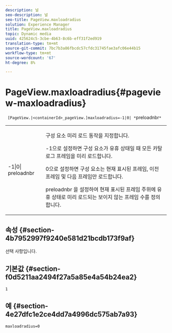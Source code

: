 ```yaml
---
description: 널
seo-description: 널
seo-title: PageView.maxloadradius
solution: Experience Manager
title: PageView.maxloadradius
topic: Dynamic media
uuid: 425624c5-3cbe-4b63-8c6b-eff31f2ed919
translation-type: tm+mt
source-git-commit: 7bc7b3a86fbcdc57cfdc31745fae3afc06e44b15
workflow-type: tm+mt
source-wordcount: '67'
ht-degree: 8%

---
```



# PageView.maxloadradius{#pageview-maxloadradius}

` [PageView.|<containerId>_pageView.]maxloadradius=-1|0| *`preloadnbr`*`

<table id="table_985ADD6C9BD04C629A84C9C625CCCFEB"> 
 <tbody> 
  <tr> 
   <td colname="col1"> <p><span class="codeph">-1|0|<span class="varname"> preloadnbr</span></span> </p> </td> 
   <td colname="col2"> <p>구성 요소 미리 로드 동작을 지정합니다. </p> <p><span class="codeph"> -1</span>으로 설정하면 구성 요소가 유휴 상태일 때 모든 카탈로그 프레임을 미리 로드합니다. </p> <p> <span class="codeph"> 0</span>으로 설정하면 구성 요소는 현재 표시된 프레임, 이전 프레임 및 다음 프레임만 로드합니다. </p> <p><span class="codeph"><span class="varname"> preloadnbr</span></span> 을 설정하여 현재 표시된 프레임 주위에 유휴 상태로 미리 로드되는 보이지 않는 프레임 수를 정의합니다. </p> </td> 
  </tr> 
 </tbody> 
</table>

## 속성 {#section-4b7952997f9240e581d21bcdb173f9af}

선택 사항입니다.

## 기본값 {#section-f0d5211aa2494f27a5a85e4a54b24ea2}

`1`

## 예 {#section-4e27dfc1e2ce4dd7a4996dc575ab7a93}

`maxloadradius=0`
